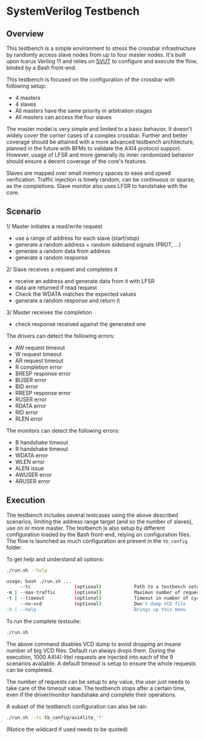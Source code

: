 # SystemVerilog Testbench

## Overview

This testbench is a simple environment to stress the crossbar infrastructure
by randomly access slave nodes from up to four master nodes. It's built upon
Icarus Verilog 11 and relies on
[SVUT](https://github.com/dpretet/svut) to configure and execute the flow,
binded by a Bash front-end.

This testbench is focused on the configuration of the crossbar with
following setup:

- 4 masters
- 4 slaves
- All masters have the same priority in arbitration stages
- All masters can access the four slaves

The master model is very simple and limited to a basic behavior. It doesn't
widely cover the corner cases of a complex crossbar. Further and better
coverage should be attained with a more advanced testbench architecture,
planned in the future with BFMs to validate the AXI4 protocol support. However,
usage of LFSR and more generally its inner randomized behavior should ensure
a decent coverage of the core's features.

Slaves are mapped over small memory spaces to ease and speed verification.
Traffic injection is timely random, can be continuous or sparse, as the
completions. Slave monitor also uses LFSR to handshake with the core.

## Scenario

1/ Master initiates a read/write request
- use a range of address for each slave (start/stop)
- generate a random address + random sideband signals (PROT, ...)
- generate a random data from address
- generate a random response

2/ Slave receives a request and completes it

- receive an address and generate data from it with LFSR
- data are returned if read request
- Check the WDATA matches the expected values
- generate a random response and return it

3/ Master receives the completion

- check response received against the generated one


The drivers can detect the following errors:

- AW request timeout
- W request timeout
- AR request timeout
- R completion error
- BRESP response error
- BUSER error
- BID error
- RRESP response error
- RUSER error
- RDATA error
- RID error
- RLEN error

The monitors can detect the following errors:

- B handshake timeout
- R handshake timeout
- WDATA error
- WLEN error
- ALEN issue
- AWUSER error
- ARUSER error


## Execution

The testbench includes several testcases using the above described scenarios,
limiting the address range target (and so the number of slaves), use on or more
master. The testbench is also setup by different configuration loaded by the
Bash front-end, relying on configuration files. The flow is launched as much
configuration are present in the `tb_config` folder.

To get help and understand all options:

```bash
./run.sh --help

usage: bash ./run.sh ...
     --tc                (optional)            Path to a testbench setup (located in tb_config)
-m | --max-traffic       (optional)            Maximun number of requests injected by the drivers
-t | --timeout           (optional)            Timeout in number of cycles (10000 by default)
     --no-vcd            (optional)            Don't dump VCD file
-h | --help                                    Brings up this menu

```
To run the complete testsuite:

```bash
./run.sh
```

The above command disables VCD dump to avoid dropping an insane number of big
VCD files. Default run always drops them. During the execution, 1000
AXI4(-lite) requests are injected into each of the 9 scenarios available. A
default timeout is setup to ensure the whole requests can be completed.

The number of requests can be setup to any value, the user just needs to take
care of the timeout value. The testbench stops after a certain time, even if
the driver/monitor handshake and complete their operations.

A subset of the testbench configuration can also be ran:

```bash
./run.sh --tc tb_config/axi4lite_'*'
```

(Notice the wildcard if used needs to be quoted)
